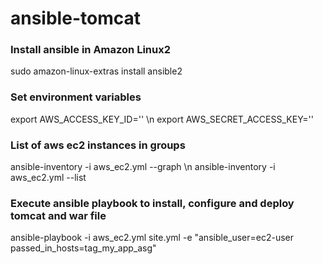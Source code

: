 # ansible-tomcat

### Install ansible in Amazon Linux2
sudo amazon-linux-extras install ansible2

### Set environment variables
export AWS_ACCESS_KEY_ID='<AWS ACCESS KEY>' \n
export AWS_SECRET_ACCESS_KEY='<AWS SECRET ACCESS KEY>'

### List of aws ec2 instances in groups
ansible-inventory -i aws_ec2.yml --graph \n
ansible-inventory -i aws_ec2.yml --list

### Execute ansible playbook to install, configure and deploy tomcat and war file 
ansible-playbook -i aws_ec2.yml site.yml -e "ansible_user=ec2-user passed_in_hosts=tag_my_app_asg"
